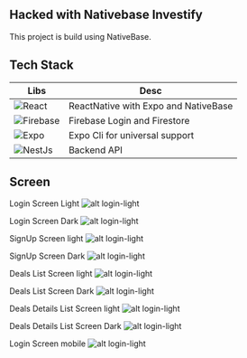 ## Hacked with Nativebase Investify

This project is build using NativeBase.

## Tech Stack
| Libs | Desc |
| ------ | ------ |
| ![React](https://img.shields.io/badge/React-20232A?style=for-the-badge&logo=react&logoColor=61DAFB) | ReactNative with Expo and NativeBase|
| ![Firebase](https://img.shields.io/badge/firebase-ffca28?style=for-the-badge&logo=firebase&logoColor=black)| Firebase Login and Firestore
| ![Expo](https://img.shields.io/badge/Expo-1B1F23?style=for-the-badge&logo=expo&logoColor=white) | Expo Cli for universal support |
| ![NestJs](https://img.shields.io/badge/nestjs-E0234E?style=for-the-badge&logo=nestjs&logoColor=white) | Backend API |

## Screen

Login Screen Light
![alt login-light](https://github.com/hasnentai/fintech-nativebase/blob/deals/screenshots/login-light.png)

Login Screen Dark
![alt login-light](https://github.com/hasnentai/fintech-nativebase/blob/deals/screenshots/login-dark.png)


SignUp Screen light
![alt login-light](https://github.com/hasnentai/fintech-nativebase/blob/deals/screenshots/signup-light.png)


SignUp Screen Dark
![alt login-light](https://github.com/hasnentai/fintech-nativebase/blob/deals/screenshots/signup-dark.png)


Deals List Screen light
![alt login-light](https://github.com/hasnentai/fintech-nativebase/blob/deals/screenshots/deals-light.png)


Deals List Screen Dark
![alt login-light](https://github.com/hasnentai/fintech-nativebase/blob/deals/screenshots/deals-dark.png)


Deals Details List Screen light
![alt login-light](https://github.com/hasnentai/fintech-nativebase/blob/deals/screenshots/detail-light.png)


Deals Details List Screen Dark
![alt login-light](https://github.com/hasnentai/fintech-nativebase/blob/deals/screenshots/detail-dark.png)

Login Screen mobile
![alt login-light](https://github.com/hasnentai/fintech-nativebase/blob/deals/screenshots/login-light.png)
